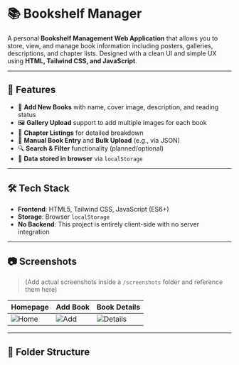 # 📚 Bookshelf Manager

A personal **Bookshelf Management Web Application** that allows you to store, view, and manage book information including posters, galleries, descriptions, and chapter lists. Designed with a clean UI and simple UX using **HTML, Tailwind CSS, and JavaScript**.

---

## 🚀 Features

- 📘 **Add New Books** with name, cover image, description, and reading status
- 🖼️ **Gallery Upload** support to add multiple images for each book
- 📂 **Chapter Listings** for detailed breakdown
- 📝 **Manual Book Entry** and **Bulk Upload** (e.g., via JSON)
- 🔍 **Search & Filter** functionality (planned/optional)
- 💾 **Data stored in browser** via `localStorage`

---

## 🛠️ Tech Stack

- **Frontend**: HTML5, Tailwind CSS, JavaScript (ES6+)
- **Storage**: Browser `localStorage`
- **No Backend**: This project is entirely client-side with no server integration

---

## 📷 Screenshots

> (Add actual screenshots inside a `/screenshots` folder and reference them here)

| Homepage | Add Book | Book Details |
|----------|----------|---------------|
| ![Home](screenshots/home.png) | ![Add](screenshots/add.png) | ![Details](screenshots/details.png) |

---

## 📁 Folder Structure


